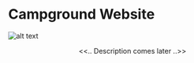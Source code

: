 
# Campground Website

![alt text](https://raw.githubusercontent.com/afern247/web_bootcamp/master/public/images/2018-07-04_03-21-35-b3a86c5615baa089ea512a7a64426815.PNG)

<p align="center">
<<.. Description comes later ..>>

</p>